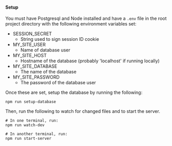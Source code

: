 #### Setup
You must have Postgresql and Node installed and have a `.env` file in the root project directory with the following environment variables set:


- SESSION_SECRET
  - String used to sign session ID cookie
- MY_SITE_USER
   - Name of database user
- MY_SITE_HOST      
   - Hostname of the database (probably 'localhost' if running locally)
- MY_SITE_DATABASE  
  - The name of the database 
- MY_SITE_PASSWORD  
  - The password of the database user

Once these are set, setup the database by running the following: 
```$xslt
npm run setup-database
```

Then, run the following to watch for changed files and to start the server. 
 
```$xslt
# In one terminal, run:
npm run watch-dev

# In another terminal, run:  
npm run start-server
```
